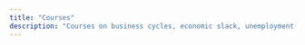 ```yaml
---
title: "Courses"
description: "Courses on business cycles, economic slack, unemployment, macroeconomics, and mathematical methods. For undergraduate and graduate students."
---
```

